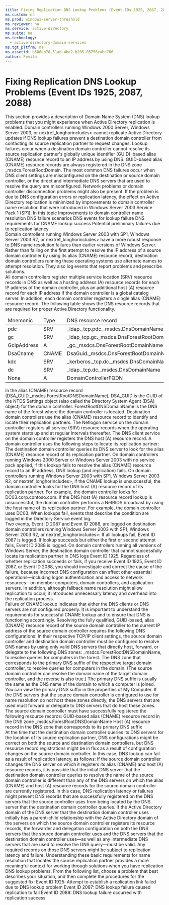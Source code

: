 ```yaml
---
title: Fixing Replication DNS Lookup Problems (Event IDs 1925, 2087, 2088)
ms.custom: na
ms.prod: windows-server-threshold
ms.reviewer: na
ms.service: active-directory
ms.suite: na
ms.technology: 
  - active-directory-domain-services
ms.tgt_pltfrm: na
ms.assetid: b506eb78-51ad-4be2-b205-85756cabe766
author: Femila
---
```

# Fixing Replication DNS Lookup Problems (Event IDs 1925, 2087, 2088)
<?xml version="1.0" encoding="utf-8"?>
<developerConceptualDocument xmlns="http://ddue.schemas.microsoft.com/authoring/2003/5" xmlns:xlink="http://www.w3.org/1999/xlink" xmlns:xsi="http://www.w3.org/2001/XMLSchema-instance" xsi:schemaLocation="http://ddue.schemas.microsoft.com/authoring/2003/5 http://clixdevr3.blob.core.windows.net/ddueschema/developer.xsd">
  <introduction>
    <para>This section provides a description of Domain Name System (DNS) lookup problems that you might experience when Active Directory replication is enabled.</para>
    <para>Domain controllers running Windows 2000 Server, Windows Server 2003, or <token>nextref_longhorincludes> cannot replicate Active Directory updates if DNS lookup failures prevent a destination domain controller from contacting its source replication partner to request changes. Lookup failures occur when a destination domain controller cannot resolve its source replication partner's globally unique identifier (GUID)–based alias (CNAME) resource record to an IP address by using DNS. GUID-based alias (CNAME) resource records are always registered in the DNS zone _msdcs.<placeholder>ForestRootDomain</placeholder>.</para>
    <para>The most common DNS failures occur when DNS client settings are misconfigured on the destination or source domain controller, or the direct and intermediate DNS servers that are used to resolve the query are misconfigured. Network problems or domain controller disconnection problems might also be present. If the problem is due to DNS configuration errors or replication latency, the effect on Active Directory replication is minimized by improvements to domain controller name resolution that were introduced in Windows Server 2003 Service Pack 1 (SP1).</para>
    <para>
      <embeddedLabel>In this topic</embeddedLabel>
    </para>
    <list class="bullet">
      <listItem>
        <para>
          <link xlink:href="#BKMK_Improvements">Improvements to domain controller name resolution</link>
        </para>
        <list class="bullet">
          <listItem>
            <para>
              <link xlink:href="#BKMK_DNS_Failure">DNS failure scenarios</link>
            </para>
          </listItem>
          <listItem>
            <para>
              <link xlink:href="#BKMK_DNS_Events">DNS events for lookup failure</link>
            </para>
          </listItem>
        </list>
      </listItem>
      <listItem>
        <para>
          <link xlink:href="#BKMK_DNS_Requirements">DNS requirements for CNAME lookup success</link>
        </para>
        <list class="bullet">
          <listItem>
            <para>
              <link xlink:href="#BKMK_Potential_Failures">Potential preliminary failures due to replication latency</link>
            </para>
          </listItem>
        </list>
      </listItem>
    </list>
  </introduction>
  <section address="BKMK_Improvements">
    <title>Improvements to domain controller name resolution</title>
    <content>
      <para>Domain controllers running Windows Server 2003 with SP1, Windows Server 2003 R2, or <token>nextref_longhorincludes> have a more robust response to DNS name resolution failures than earlier versions of Windows Server. Rather than failing on the first attempt to resolve the IP address of a source domain controller by using its alias (CNAME) resource record, destination domain controllers running these operating systems use alternate names to attempt resolution. They also log events that report problems and prescribe solutions.</para>
    </content>
    <sections>
      <section address="BKMK_DNS_Failure">
        <title>DNS failure scenarios</title>
        <content>
          <para>All domain controllers register multiple service location (SRV) resource records in DNS as well as a hosting address (A) resource records for each IP address of the domain controller, plus an additional host (A) resource record for each IP address if the domain controller is a global catalog server. In addition, each domain controller registers a single alias (CNAME) resource record. </para>
          <para>The following table shows the DNS resource records that are required for proper Active Directory functionality.</para>
          <table xmlns:caps="http://schemas.microsoft.com/build/caps/2013/11">
            <thead>
              <tr>
                <TD colspan="1">
                  <para>Mnemonic</para>
                </TD>
                <TD colspan="1">
                  <para>Type</para>
                </TD>
                <TD colspan="1">
                  <para>DNS resource record</para>
                </TD>
              </tr>
            </thead>
            <tbody>
              <tr>
                <TD colspan="1">
                  <para>pdc</para>
                </TD>
                <TD colspan="1">
                  <para>SRV</para>
                </TD>
                <TD colspan="1">
                  <para>_ldap._tcp.pdc._msdcs.<placeholder>DnsDomainName</placeholder></para>
                </TD>
              </tr>
              <tr>
                <TD colspan="1">
                  <para>gc</para>
                </TD>
                <TD colspan="1">
                  <para>SRV</para>
                </TD>
                <TD colspan="1">
                  <para>_ldap_tcp.gc._msdcs.<placeholder>DnsForestRootDomainName</placeholder></para>
                </TD>
              </tr>
              <tr>
                <TD colspan="1">
                  <para>GcIpAddress</para>
                </TD>
                <TD colspan="1">
                  <para>A</para>
                </TD>
                <TD colspan="1">
                  <para>_gc._msdcs.<placeholder>DnsForestRootDomainName</placeholder></para>
                </TD>
              </tr>
              <tr>
                <TD colspan="1">
                  <para>DsaCname</para>
                </TD>
                <TD colspan="1">
                  <para>CNAME</para>
                </TD>
                <TD colspan="1">
                  <para>
                    <placeholder>DsaGuid</placeholder>._msdcs.<placeholder>DnsForestRootDomainName</placeholder></para>
                </TD>
              </tr>
              <tr>
                <TD colspan="1">
                  <para>kdc</para>
                </TD>
                <TD colspan="1">
                  <para>SRV</para>
                </TD>
                <TD colspan="1">
                  <para>_kerberos._tcp.dc._msdcs.<placeholder>DnsDomainName</placeholder></para>
                </TD>
              </tr>
              <tr>
                <TD colspan="1">
                  <para>dc</para>
                </TD>
                <TD colspan="1">
                  <para>SRV</para>
                </TD>
                <TD colspan="1">
                  <para>_ldap._tcp.dc._msdcs.<placeholder>DnsDomainName</placeholder></para>
                </TD>
              </tr>
              <tr>
                <TD colspan="1">
                  <para>None</para>
                </TD>
                <TD colspan="1">
                  <para>A</para>
                </TD>
                <TD colspan="1">
                  <para>
                    <placeholder>DomainControllerFQDN</placeholder>
                  </para>
                </TD>
              </tr>
            </tbody>
          </table>
          <para>In the alias (CNAME) resource record (<placeholder>DSA_GUID</placeholder>._msdcs.<placeholder>ForestRootDNSDomainName</placeholder>), <placeholder>DSA_GUID</placeholder> is the GUID of the NTDS Settings object (also called the Directory System Agent (DSA) object) for the domain controller. <placeholder>ForestRootDNSDomainName</placeholder> is the DNS name of the forest where the domain controller is located. Destination domain controllers use the alias (CNAME) resource record to identify and locate their replication partners.</para>
          <para>The Netlogon service on the domain controller registers all service (SRV) resource records when the operating system starts up and at regular intervals thereafter. The DNS client service on the domain controller registers the DNS host (A) resource record.</para>
          <para>A domain controller uses the following steps to locate its replication partner: </para>
          <list class="ordered">
            <listItem>
              <para>The destination domain controller queries its DNS server to look for the alias (CNAME) resource record of its replication partner. On domain controllers running Windows 2000 Server or Windows Server 2003 with no service pack applied, if this lookup fails to resolve the alias (CNAME) resource record to an IP address, DNS lookup (and replication) fails.</para>
            </listItem>
            <listItem>
              <para>On domain controllers running Windows Server 2003 with SP1, Windows Server 2003 R2, or <token>nextref_longhorincludes>, if the CNAME lookup is unsuccessful, the domain controller looks for the DNS host (A) resource record of its replication partner. For example, the domain controller looks for DC03.corp.contoso.com.</para>
            </listItem>
            <listItem>
              <para>If the DNS host (A) resource record lookup is unsuccessful, the domain controller performs a NetBIOS broadcast by using the host name of its replication partner. For example, the domain controller uses DC03.</para>
            </listItem>
          </list>
          <para>When lookups fail, events that describe the condition are logged in the Directory Service event log.</para>
        </content>
      </section>
      <section address="BKMK_DNS_Events">
        <title>DNS events for lookup failure</title>
        <content>
          <para>Two events, Event ID 2087 and Event ID 2088, are logged on destination domain controllers running Windows Server 2003 with SP1, Windows Server 2003 R2, or <token>nextref_longhorincludes>: </para>
          <list class="bullet">
            <listItem>
              <para>If all lookups fail, Event ID 2087 is logged. </para>
            </listItem>
            <listItem>
              <para>If lookup succeeds but either the first or second attempt fails, Event ID 2088 is logged.</para>
            </listItem>
          </list>
          <para>On domain controllers running all versions of Windows Server, the destination domain controller that cannot successfully locate its replication partner in DNS logs Event ID 1925.</para>
          <para>Regardless of whether replication succeeds or fails, if you receive Event ID 1925, Event ID 2087, or Event ID 2088, you should investigate and correct the cause of the failure, because incorrect DNS configuration can affect other essential operations—including logon authentication and access to network resources—on member computers, domain controllers, and application servers. In addition, although fallback name resolution might allow replication to occur, it introduces unnecessary latency and overhead into the replication process.</para>
        </content>
      </section>
    </sections>
  </section>
  <section address="BKMK_DNS_Requirements">
    <title>DNS requirements for CNAME lookup success</title>
    <content>
      <para>Failure of CNAME lookup indicates that either the DNS clients or DNS servers are not configured properly. It is important to understand the requirements for successful CNAME lookup and to ensure that DNS is functioning accordingly.</para>
      <para>Resolving the fully qualified, GUID-based, alias (CNAME) resource record of the source domain controller to the current IP address of the source domain controller requires the following DNS configurations:</para>
      <list class="ordered">
        <listItem>
          <para>In their respective TCP/IP client settings, the source domain controller and destination domain controller must be configured to resolve DNS names by using only valid DNS servers that directly host, forward, or delegate to the following DNS zones: </para>
          <list class="ordered">
            <listItem>
              <para>_msdcs.<placeholder>ForestRootDNSDomainName</placeholder>, to resolve queries for computers in the forest.</para>
            </listItem>
            <listItem>
              <para>The DNS zone that corresponds to the primary DNS suffix of the respective target domain controller, to resolve queries for computers in the domain. (The source domain controller can resolve the domain name of the target domain controller, and the reverse is also true.) The primary DNS suffix is usually the same as the DNS name of the domain to which a computer is joined. You can view the primary DNS suffix in the properties of My Computer.</para>
            </listItem>
          </list>
          <para>If the DNS servers that the source domain controller is configured to use for name resolution do not host these zones directly, the DNS servers that are used must forward or delegate to DNS servers that do host these zones. </para>
        </listItem>
        <listItem>
          <para>The source domain controller must have successfully registered the following resource records: </para>
          <list class="bullet">
            <listItem>
              <para>GUID-based alias (CNAME) resource record in the DNS zone _msdcs.<placeholder>ForestRootDNSDomainName</placeholder> </para>
            </listItem>
            <listItem>
              <para>Host (A) resource record in the DNS zone that corresponds to its primary DNS suffix </para>
            </listItem>
          </list>
        </listItem>
      </list>
    </content>
    <sections>
      <section address="BKMK_Potential_Failures">
        <title>Potential preliminary failures due to replication latency</title>
        <content>
          <para>At the time that the destination domain controller queries its DNS servers for the location of its source replication partner, DNS configurations might be correct on both the source and destination domain controllers, but DNS resource record registrations might be in flux as a result of configuration changes on the source domain controller. In this case, DNS lookup can fail as a result of replication latency, as follows: </para>
          <list class="bullet">
            <listItem>
              <para>If the source domain controller changes the DNS server on which it registers its alias (CNAME) and host (A) resource records, it is possible that the initial DNS server that the destination domain controller queries to resolve the name of the source domain controller is different than any of the DNS servers on which the alias (CNAME) and host (A) resource records for the source domain controller are currently registered. In this case, DNS replication latency or failures might prevent DNS records that are successfully registered on the DNS servers that the source controller uses from being located by the DNS server that the destination domain controller queries.</para>
            </listItem>
            <listItem>
              <para>If the Active Directory domain of the DNS server that the destination domain controller uses initially has a parent-child relationship with the Active Directory domain of the servers on which the source domain controller registers its resource records, the forwarder and delegation configuration on both the DNS servers that the source domain controller uses and the DNS servers that the destination domain controller uses—as well as any intermediate DNS servers that are used to resolve the DNS query—must be valid. Any required records on those DNS servers might be subject to replication latency and failure.</para>
            </listItem>
          </list>
          <para>Understanding these basic requirements for name resolution that locates the source replication partner provides a more meaningful context for working through solutions when you have replication DNS lookup problems. </para>
          <para>From the following list, choose a problem that best describes your situation, and then complete the procedures for the suggested fix:</para>
          <para>
            <link xlink:href="6460101a-f188-47c7-aa53-172422d48606">Event ID 1925: Attempt to establish a replication link failed due to DNS lookup problem</link>
          </para>
          <para>
            <link xlink:href="85b1d179-f53e-4f95-b0b8-5b1c096a8076">Event ID 2087: DNS lookup failure caused replication to fail</link>
          </para>
          <para>
            <link xlink:href="15df3aec-0e5c-41da-a7c6-7710d57f9ffd">Event ID 2088: DNS lookup failure occurred with replication success</link>
          </para>
        </content>
      </section>
    </sections>
  </section>
  <relatedTopics />
</developerConceptualDocument>

